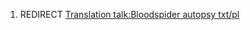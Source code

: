 1.  REDIRECT [Translation talk:Bloodspider autopsy
    txt/pl](Translation_talk:Bloodspider_autopsy_txt/pl "wikilink")